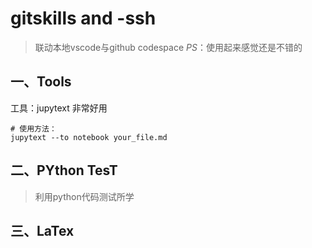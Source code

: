 # gitskills and -ssh
> 联动本地vscode与github codespace
> *PS*：使用起来感觉还是不错的

## 一、Tools
工具：jupytext
非常好用
```
# 使用方法：
jupytext --to notebook your_file.md 
```

## 二、PYthon TesT
> 利用python代码测试所学


## 三、LaTex
